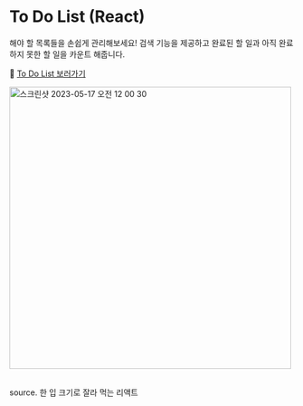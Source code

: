 # To Do List (React)

해야 할 목록들을 손쉽게 관리해보세요! 검색 기능을 제공하고 완료된 할 일과 아직 완료하지 못한 할 일을 카운트 해줍니다.

📲 [To Do List 보러가기](https://songyunjeong.github.io/todolist_react)

<img width="498" alt="스크린샷 2023-05-17 오전 12 00 30" src="https://github.com/songyunjeong/todolist_react/assets/117874502/f9b61eb3-57f8-431b-bdf5-cecd13485462">

<br />
<br />

source. 한 입 크기로 잘라 먹는 리액트
